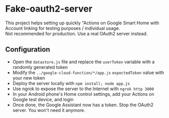 # Fake-oauth2-server

This project helps setting up quickly "Actions on Google Smart Home with Account linking for testing purposes / individual usage.  
Not recommended for production. Use a real OAuth2 server instead.

## Configuration

- Open the `datastore.js` file and replace the `userToken` variable with a randomly generated token
- Modify the `../google-cloud-function/*/app.js` `expectedToken` value with your new token
- Deploy the server locally with `npm install; node app.js`
- Use ngrok to expose the server to the Internet with `ngrok http 3000`
- In your Android phone's Home control settings, add your Actions on Google test device, and login
- Once done, the Google Assistant now has a token. Stop the OAuth2 server. You won't need it anymore.
